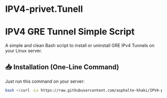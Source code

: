 # IPV4-privet.Tunell
# IPV4 GRE Tunnel Simple Script

A simple and clean Bash script to install or uninstall GRE IPv4 Tunnels on your Linux server.

## 📥 Installation (One-Line Command)

Just run this command on your server:

```bash
bash <(curl -Ls https://raw.githubusercontent.com/asphalte-khaki/IPV4-privet.Tunell/main/gre-tunnel.sh)
